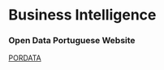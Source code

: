 # Business Intelligence

### Open Data Portuguese Website
[PORDATA](https://www.pordata.pt/ "Open Data Portuguese Website")
